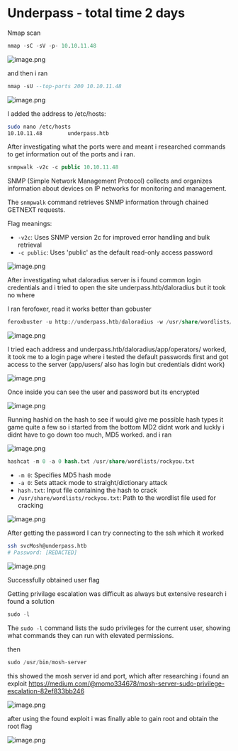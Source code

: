 # Underpass - total time 2 days

Nmap scan

```sql
nmap -sC -sV -p- 10.10.11.48
```

![image.png](./images/image.png)

and then i ran 

```sql
nmap -sU --top-ports 200 10.10.11.48
```

![image.png](./images/image%201.png)

I added the address to /etc/hosts:

```bash
sudo nano /etc/hosts
10.10.11.48        underpass.htb
```

After investigating what the ports were and meant i researched commands to get information out of the ports and i ran.

```sql
snmpwalk -v2c -c public 10.10.11.48
```

SNMP (Simple Network Management Protocol) collects and organizes information about devices on IP networks for monitoring and management.

The `snmpwalk` command retrieves SNMP information through chained GETNEXT requests.

Flag meanings:

- `-v2c`: Uses SNMP version 2c for improved error handling and bulk retrieval
- `-c public`: Uses 'public' as the default read-only access password

![image.png](./images/image%202.png)

After investigating what daloradius server is i found common login credentials and i tried to open the site underpass.htb/daloradius but it took no where

I ran ferofoxer, read it works better than gobuster

```sql
feroxbuster -u http://underpass.htb/daloradius -w /usr/share/wordlists/dirbuster/directory-list-2.3-medium.txt -t 50
```

![image.png](./images/image%203.png)

I tried each address and underpass.htb/daloradius/app/operators/ worked, it took me to a login page where i tested the default passwords first and got access to the server (app/users/ also has login but credentials didnt work)

![image.png](./images/image%204.png)

Once inside you can see the user and password but its encrypted

![image.png](./images/image%205.png)

Running hashid on the hash to see if would give me possible hash types it game quite a few so i started from the bottom MD2 didnt work and luckly i didnt have to go down too much, MD5 worked.
and i ran

![image.png](./images/image%206.png)

```sql
hashcat -m 0 -a 0 hash.txt /usr/share/wordlists/rockyou.txt
```

- `-m 0`: Specifies MD5 hash mode
- `-a 0`: Sets attack mode to straight/dictionary attack
- `hash.txt`: Input file containing the hash to crack
- `/usr/share/wordlists/rockyou.txt`: Path to the wordlist file used for cracking

![image.png](./images/image%207.png)

After getting the password I can try connecting to the ssh which it worked

```bash
ssh svcMosh@underpass.htb
# Password: [REDACTED]
```

![image.png](./images/image%208.png)

Successfully obtained user flag

Getting privilage escalation was difficult as always but extensive research i found a solution

```sql
sudo -l
```

The `sudo -l` command lists the sudo privileges for the current user, showing what commands they can run with elevated permissions.

then

```sql
sudo /usr/bin/mosh-server
```

this showed the mosh server id and port, which after researching i found an exploit https://medium.com/@momo334678/mosh-server-sudo-privilege-escalation-82ef833bb246

![image.png](./images/image%209.png)

after using the found exploit i was finally able to gain root and obtain the root flag

![image.png](./images/image%2010.png)